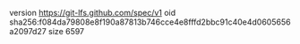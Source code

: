 version https://git-lfs.github.com/spec/v1
oid sha256:f084da79808e8f190a87813b746cce4e8fffd2bbc91c40e4d0605656a2097d27
size 6597
